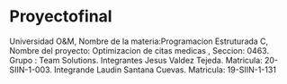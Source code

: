 # Proyectofinal
Universidad O&M, Nombre de la materia:Programacion Estruturada C, Nombre del proyecto: Optimizacion de citas medicas , Seccion: 0463. Grupo : Team Solutions. Integrantes Jesus Valdez Tejeda. Matricula: 20-SIIN-1-003. Integrande Laudin Santana Cuevas. Matricula: 19-SIIN-1-131 
